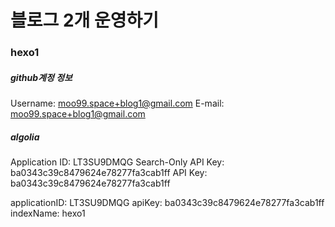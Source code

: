 # 블로그 2개 운영하기


### hexo1
##### github계정 정보
Username: moo99.space+blog1@gmail.com
E-mail: moo99.space+blog1@gmail.com

##### algolia
Application ID: LT3SU9DMQG
Search-Only API Key: ba0343c39c8479624e78277fa3cab1ff
API Key: ba0343c39c8479624e78277fa3cab1ff

  applicationID: LT3SU9DMQG
  apiKey: ba0343c39c8479624e78277fa3cab1ff
  indexName: hexo1